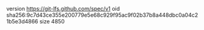 version https://git-lfs.github.com/spec/v1
oid sha256:9c7d43ce355e200779e5e68c929f95ac9f02b37b8a448dbc0a04c21b5e3d4866
size 4850
